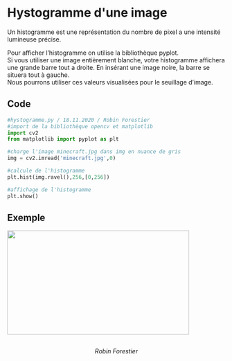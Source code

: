 # Hystogramme d'une image

Un histogramme est une représentation du nombre de pixel a une intensité lumineuse précise.

Pour afficher l’histogramme on utilise la bibliothèque pyplot. <br>
Si vous utiliser une image entièrement blanche, votre histogramme affichera une grande barre tout a droite. En insérant une image noire, la barre se situera tout à gauche. <br> 
Nous pourrons utiliser ces valeurs visualisées pour le seuillage d’image. <br>


## Code

```python
#hystogramme.py / 18.11.2020 / Robin Forestier
#import de la bibliothèque opencv et matplotlib
import cv2
from matplotlib import pyplot as plt

#charge l'image minecraft.jpg dans img en nuance de gris
img = cv2.imread('minecraft.jpg',0) 

#calcule de l'histogramme
plt.hist(img.ravel(),256,[0,256])

#affichage de l'histogramme
plt.show()

```

## Exemple

<p> <img src="http://172.16.32.230/Forestier/reconnaissance-visuel/raw/master/5_Programmation/test/2_histogramme/Exemples/01.png"  width="420" height="240"> </p>

<h2> </h2>

<div align="center">
    <i>Robin Forestier</i>
</div>
